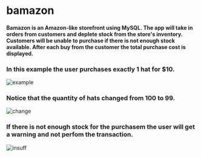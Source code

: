 # bamazon
#### Bamazon is an Amazon-like storefront using MySQL. The app will take in orders from customers and deplete stock from the store's inventory. Customers will be unable to purchase if there is not enough stock available. After each buy from the customer the total purchase cost is displayed.

### In this example the user purchases exactly 1 hat for $10.
![example](https://user-images.githubusercontent.com/45009760/55418714-34e26c00-5541-11e9-9935-09f7364f641e.gif)
### Notice that the quantity of hats changed from 100 to 99.
![change](https://user-images.githubusercontent.com/45009760/55418715-34e26c00-5541-11e9-8d16-b5618e9dc278.gif)
### If there is not enough stock for the purchasem the user will get a warning and not perfom the transaction.
![insuff](https://user-images.githubusercontent.com/45009760/55418716-34e26c00-5541-11e9-839e-3913323fb74c.gif)
